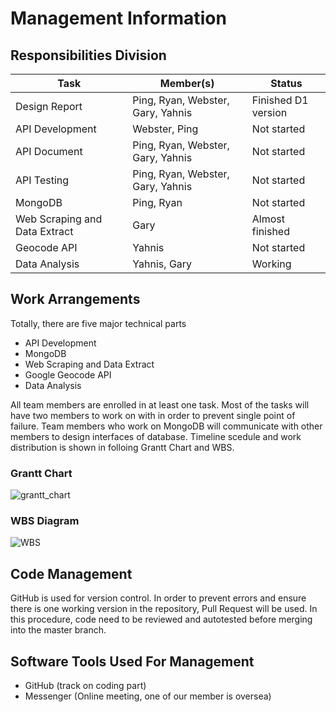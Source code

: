 # Management Information

## Responsibilities Division

| Task     | Member(s)     | Status |
| -------- | ------------- | ------- |
| Design Report | Ping, Ryan, Webster, Gary, Yahnis | Finished D1 version |
| API Development | Webster, Ping | Not started |
| API Document    | Ping, Ryan, Webster, Gary, Yahnis | Not started |
| API Testing     | Ping, Ryan, Webster, Gary, Yahnis | Not started |
| MongoDB | Ping, Ryan | Not started |
| Web Scraping and Data Extract | Gary | Almost finished |
| Geocode API | Yahnis | Not started |
| Data Analysis | Yahnis, Gary | Working |

## Work Arrangements
Totally, there are five major technical parts
+ API Development
+ MongoDB
+ Web Scraping and Data Extract
+ Google Geocode API
+ Data Analysis 

All team members are enrolled in at least one task. Most of the tasks will have two members to work on with in order to prevent single point of failure. Team members who work on MongoDB will communicate with other members to design interfaces of database. Timeline scedule and work distribution is shown in folloing Grantt Chart and WBS.

### Grantt Chart
![grantt_chart](https://user-images.githubusercontent.com/40462331/75735846-9d7c2f00-5d36-11ea-8627-cb315fe7fe6b.png)

### WBS Diagram
![WBS](https://user-images.githubusercontent.com/40462331/75735946-e03e0700-5d36-11ea-9bfd-e392622d76c2.png)

## Code Management
GitHub is used for version control. In order to prevent errors and ensure there is one working version in the repository, Pull Request will be used. In this procedure, code need to be reviewed and autotested before merging into the master branch.

## Software Tools Used For Management
+ GitHub (track on coding part)
+ Messenger (Online meeting, one of our member is oversea)

